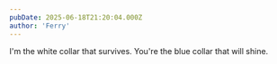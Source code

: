 ```yaml
---
pubDate: 2025-06-18T21:20:04.000Z
author: 'Ferry'
---
```

I'm the white collar that survives. You're the blue collar that will shine.
